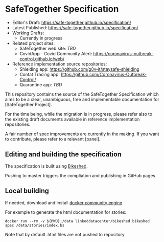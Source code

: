 # SafeTogether Specification

* Editor's Draft: https://safe-together.github.io/specification/
* Latest Published: https://safe-together.github.io/specification/
* Working Drafts:
  * Currently in progress
* Related project sites:
  * SafeTogether web site: *TBD*
  * CovidApp - Covid Community Alert: https://coronavirus-outbreak-control.github.io/web/
* Reference implementation source repositories:
  * Shielding app: https://github.com/g0v-it/staysafe-shielding
  * Contat Tracing app: https://github.com/Coronavirus-Outbreak-Control/
  * Quarantine app: *TBD*

This repository contains the source of the SafeTogether Specification
which aims to be a clear, unambiguous, free and implementable documentation for [SafeTogether Project].

For the time being, while the migration is in progress, please refer also to the existing draft documents available in reference implementation repositories.

A fair number of spec improvements are currently in the making. If you want to contribute, please refer to a relevant [panel].


## Editing and building the specification
The specification is built using [Bikeshed](https://tabatkins.github.io/bikeshed/).

Pushing to master triggers the  compliation and publishing in GitHub pages.

## Local building
 
If needed, download and install [docker community engine](https://hub.docker.com/search/?type=edition&offering=community)

For example to generate the html documentation for stories:

```
docker run --rm -v ${PWD}:/data linkeddatacenter/bikeshed bikeshed spec /data/stories/index.bs 
```

Note that by default .html files are not pushed to repository
